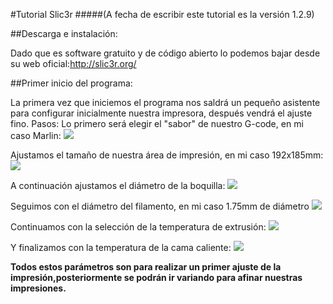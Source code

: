 #Tutorial Slic3r
#####(A fecha de escribir este tutorial es la versión 1.2.9)

##Descarga e instalación:

Dado que es software gratuito y de código abierto lo podemos bajar desde su web oficial:<http://slic3r.org/>

##Primer inicio del programa:

La primera vez que iniciemos el programa nos saldrá un pequeño asistente para configurar inicialmente nuestra impresora, después vendrá el ajuste fino.
Pasos:
Lo primero  será elegir el "sabor" de nuestro G-code, en mi caso Marlin:
![](https://puu.sh/tr8q8/b8369b9251.png)

Ajustamos el tamaño de nuestra área de impresión, en mi caso 192x185mm:
![](https://puu.sh/tr8sM/38e0f4796e.png)

A continuación ajustamos el diámetro de la boquilla: 
![](https://puu.sh/tr8tY/ef9c4c3a67.png)

Seguimos con el diámetro del filamento, en mi caso 1.75mm de diámetro
![](https://puu.sh/tr8ux/71e22ab731.png)

Continuamos con la selección de la temperatura de extrusión:
![](https://puu.sh/tr8wT/b7510740e8.png)

Y finalizamos con la temperatura de la cama caliente:
![](https://puu.sh/tr8vu/a7c3868fb9.png)

**Todos estos parámetros son para realizar un primer ajuste de la impresión,posteriormente se podrán ir variando para afinar nuestras impresiones.**

 
